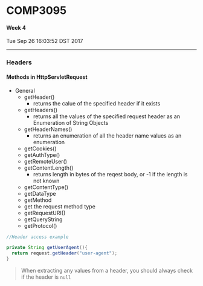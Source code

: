 # COMP3095
#### Week 4
Tue Sep 26 16:03:52 DST 2017

___

### Headers
#### Methods in HttpServletRequest
- General
  - getHeader()
    - returns the calue of the specified header if it exists
  - getHeaders()
    - returns all the values of the specified request header as an Enumeration of String Objects
  - getHeaderNames()
    - returns an enumeration of all the header name values as an enumeration
  - getCookies()
  - getAuthType()
  - getRemoteUser()
  - getContentLength()
    - returns length in bytes of the reqest body, or -1 if the length is not known
  - getContentType()
  - getDataType
  - getMethod
   - get the request method type
  - getRequestURI()
  - getQueryString
  - getProtocol()
   
  
```Java
//Header access example

private String getUserAgent(){
  return request.getHeader("user-agent");
}

```
> When extracting any values from a header, you should always check if the header is `null`
